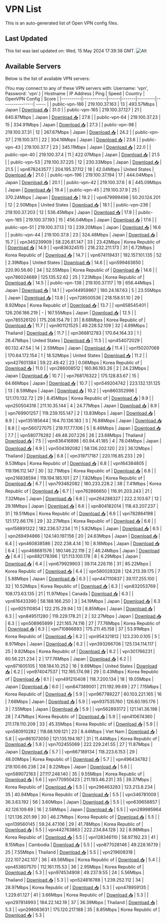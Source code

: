 # VPN List

This is an auto-generated list of Open VPN config files.

## Last Updated

This list was last updated on: Wed, 15 May 2024 17:39:38 GMT.
![Alt](https://repobeats.axiom.co/api/embed/186b98318ef1479477931607c1ad7d823f12451f.svg "Repobeats analytics image")

## Available Servers

Below is the list of available VPN servers:

(You may connect to any of these VPN servers with: Username: 'vpn', Password: 'vpn'.)
| Hostname | IP Address | Ping | Speed | Country | OpenVPN Config | Score |
|----------|------------|------|-------|---------|----------------| ----- |
| public-vpn-186 | 219.100.37.163 | 13 | 493.57Mbps | Japan | [Download 📥](./configs/server_0_JP.ovpn) | 31.0 |
| public-vpn-165 | 219.100.37.127 | 21 | 640.87Mbps | Japan | [Download 📥](./configs/server_1_JP.ovpn) | 27.8 |
| public-vpn-64 | 219.100.37.23 | 15 | 334.91Mbps | Japan | [Download 📥](./configs/server_2_JP.ovpn) | 27.3 |
| public-vpn-98 | 219.100.37.31 | 12 | 267.67Mbps | Japan | [Download 📥](./configs/server_3_JP.ovpn) | 24.2 |
| public-vpn-37 | 219.100.37.1 | 22 | 304.16Mbps | Japan | [Download 📥](./configs/server_4_JP.ovpn) | 23.6 |
| public-vpn-43 | 219.100.37.7 | 23 | 345.11Mbps | Japan | [Download 📥](./configs/server_5_JP.ovpn) | 22.0 |
| public-vpn-40 | 219.100.37.4 | 11 | 422.07Mbps | Japan | [Download 📥](./configs/server_6_JP.ovpn) | 21.5 |
| public-vpn-53 | 219.100.37.225 | 12 | 230.33Mbps | Japan | [Download 📥](./configs/server_7_JP.ovpn) | 21.5 |
| vpn678243577 | 204.195.37.112 | 18 | 42.04Mbps | United States | [Download 📥](./configs/server_8_US.ovpn) | 21.0 |
| public-vpn-196 | 219.100.37.194 | 17 | 444.04Mbps | Japan | [Download 📥](./configs/server_9_JP.ovpn) | 20.1 |
| public-vpn-42 | 219.100.37.6 | 8 | 445.09Mbps | Japan | [Download 📥](./configs/server_10_JP.ovpn) | 19.4 |
| public-vpn-45 | 219.100.37.9 | 25 | 370.24Mbps | Japan | [Download 📥](./configs/server_11_JP.ovpn) | 19.2 |
| vpn679999498 | 50.20.124.201 | 12 | 2.50Mbps | United States | [Download 📥](./configs/server_12_US.ovpn) | 18.1 |
| public-vpn-236 | 219.100.37.203 | 12 | 536.45Mbps | Japan | [Download 📥](./configs/server_13_JP.ovpn) | 17.8 |
| public-vpn-185 | 219.100.37.193 | 15 | 456.04Mbps | Japan | [Download 📥](./configs/server_14_JP.ovpn) | 17.6 |
| public-vpn-51 | 219.100.37.13 | 13 | 239.20Mbps | Japan | [Download 📥](./configs/server_15_JP.ovpn) | 16.6 |
| public-vpn-44 | 219.100.37.8 | 23 | 324.48Mbps | Japan | [Download 📥](./configs/server_16_JP.ovpn) | 15.7 |
| vpn345239909 | 58.226.81.147 | 33 | 23.42Mbps | Korea Republic of | [Download 📥](./configs/server_17_KR.ovpn) | 14.9 |
| vpn836324515 | 218.232.211.173 | 31 | 6.72Mbps | Korea Republic of | [Download 📥](./configs/server_18_KR.ovpn) | 14.7 |
| vpn674119431 | 192.157.101.135 | 52 | 2.39Mbps | United States | [Download 📥](./configs/server_19_US.ovpn) | 14.6 |
| vpn599463650 | 220.90.56.60 | 34 | 52.55Mbps | Korea Republic of | [Download 📥](./configs/server_20_KR.ovpn) | 14.6 |
| vpn786024689 | 125.135.52.62 | 25 | 7.23Mbps | Korea Republic of | [Download 📥](./configs/server_21_KR.ovpn) | 14.5 |
| public-vpn-138 | 219.100.37.117 | 19 | 656.44Mbps | Japan | [Download 📥](./configs/server_22_JP.ovpn) | 14.1 |
| vpn144959967 | 180.24.187.63 | 5 | 23.55Mbps | Japan | [Download 📥](./configs/server_23_JP.ovpn) | 13.8 |
| vpn728500536 | 218.158.51.10 | 29 | 8.92Mbps | Korea Republic of | [Download 📥](./configs/server_24_KR.ovpn) | 13.7 |
| vpn658545401 | 126.206.186.219 | - | 167.55Mbps | Japan | [Download 📥](./configs/server_25_JP.ovpn) | 12.5 |
| vpn785526120 | 175.208.154.79 | 31 | 8.68Mbps | Korea Republic of | [Download 📥](./configs/server_26_KR.ovpn) | 11.7 |
| vpn901121525 | 49.228.52.109 | 32 | 4.89Mbps | Thailand | [Download 📥](./configs/server_27_TH.ovpn) | 11.7 |
| vpn366812783 | 170.64.164.33 | 1 | 26.47Mbps | United States | [Download 📥](./configs/server_28_US.ovpn) | 11.5 |
| vpn454072029 | 60.132.47.54 | 14 | 2.59Mbps | Japan | [Download 📥](./configs/server_29_JP.ovpn) | 11.4 |
| vpn150207068 | 170.64.172.154 | 1 | 18.52Mbps | United States | [Download 📥](./configs/server_30_US.ovpn) | 11.2 |
| vpn427601384 | 59.22.49.42 | 23 | 0.06Mbps | Korea Republic of | [Download 📥](./configs/server_31_KR.ovpn) | 11.0 |
| vpn286008512 | 160.86.193.26 | 2 | 24.23Mbps | Japan | [Download 📥](./configs/server_32_JP.ovpn) | 10.7 |
| vpn768176322 | 175.128.83.67 | 15 | 64.66Mbps | Japan | [Download 📥](./configs/server_33_JP.ovpn) | 10.7 |
| vpn549204742 | 223.132.131.125 | 13 | 8.59Mbps | Japan | [Download 📥](./configs/server_34_JP.ovpn) | 10.2 |
| vpn860352996 | 121.170.132.72 | 29 | 8.45Mbps | Korea Republic of | [Download 📥](./configs/server_35_KR.ovpn) | 9.9 |
| vpn250504316 | 211.10.35.144 | 4 | 24.77Mbps | Japan | [Download 📥](./configs/server_36_JP.ovpn) | 8.9 |
| vpn769901257 | 119.239.155.147 | 2 | 13.83Mbps | Japan | [Download 📥](./configs/server_37_JP.ovpn) | 8.9 |
| vpn135185644 | 164.70.136.183 | 3 | 76.88Mbps | Japan | [Download 📥](./configs/server_38_JP.ovpn) | 8.8 |
| vpn560727075 | 219.117.77.106 | 5 | 8.46Mbps | Japan | [Download 📥](./configs/server_39_JP.ovpn) | 7.7 |
| vpn580776282 | 49.48.207.226 | 26 | 23.68Mbps | Thailand | [Download 📥](./configs/server_40_TH.ovpn) | 7.5 |
| vpn836416898 | 60.94.41.185 | 4 | 78.04Mbps | Japan | [Download 📥](./configs/server_41_JP.ovpn) | 6.9 |
| vpn504392082 | 58.136.202.120 | 23 | 36.12Mbps | Thailand | [Download 📥](./configs/server_42_TH.ovpn) | 6.8 |
| vpn319717187 | 220.116.85.233 | 29 | 9.53Mbps | Korea Republic of | [Download 📥](./configs/server_43_KR.ovpn) | 6.8 |
| vpn164384805 | 119.196.112.147 | 30 | 32.71Mbps | Korea Republic of | [Download 📥](./configs/server_44_KR.ovpn) | 6.8 |
| vpn216838594 | 119.194.185.101 | 27 | 7.82Mbps | Korea Republic of | [Download 📥](./configs/server_45_KR.ovpn) | 6.7 |
| vpn793462082 | 180.233.228.2 | 38 | 7.41Mbps | Korea Republic of | [Download 📥](./configs/server_46_KR.ovpn) | 6.7 |
| vpn762866650 | 116.91.203.243 | 21 | 7.32Mbps | Japan | [Download 📥](./configs/server_47_JP.ovpn) | 6.6 |
| vpn264288327 | 222.2.103.67 | 12 | 29.18Mbps | Japan | [Download 📥](./configs/server_48_JP.ovpn) | 6.6 |
| vpn804182014 | 118.43.207.237 | 31 | 19.51Mbps | Korea Republic of | [Download 📥](./configs/server_49_KR.ovpn) | 6.6 |
| vpn782864198 | 121.172.66.176 | 29 | 32.27Mbps | Korea Republic of | [Download 📥](./configs/server_50_KR.ovpn) | 6.6 |
| vpn158891322 | 182.236.57.234 | 11 | 5.82Mbps | Japan | [Download 📥](./configs/server_51_JP.ovpn) | 6.5 |
| vpn269494866 | 124.140.197.156 | 20 | 24.63Mbps | Japan | [Download 📥](./configs/server_52_JP.ovpn) | 6.4 |
| vpn460838586 | 202.238.4.14 | 10 | 8.16Mbps | Japan | [Download 📥](./configs/server_53_JP.ovpn) | 6.4 |
| vpn468681576 | 180.146.22.119 | 2 | 46.24Mbps | Japan | [Download 📥](./configs/server_54_JP.ovpn) | 6.4 |
| vpn882178396 | 121.113.100.178 | 8 | 6.29Mbps | Japan | [Download 📥](./configs/server_55_JP.ovpn) | 6.4 |
| vpn679929903 | 39.114.226.116 | 31 | 85.22Mbps | Korea Republic of | [Download 📥](./configs/server_56_KR.ovpn) | 6.4 |
| vpn580028328 | 124.213.39.175 | 7 | 5.88Mbps | Japan | [Download 📥](./configs/server_57_JP.ovpn) | 6.3 |
| vpn447110837 | 39.117.255.100 | 32 | 10.52Mbps | Korea Republic of | [Download 📥](./configs/server_58_KR.ovpn) | 6.3 |
| vpn832053769 | 108.173.63.135 | 21 | 11.97Mbps | Canada | [Download 📥](./configs/server_59_CA.ovpn) | 6.3 |
| vpn616433390 | 58.188.166.250 | 3 | 34.19Mbps | Japan | [Download 📥](./configs/server_60_JP.ovpn) | 6.3 |
| vpn925110854 | 122.215.29.94 | 13 | 8.85Mbps | Japan | [Download 📥](./configs/server_61_JP.ovpn) | 6.3 |
| vpn849511280 | 119.229.178.21 | 2 | 32.27Mbps | Japan | [Download 📥](./configs/server_62_JP.ovpn) | 6.3 |
| vpn508965699 | 221.165.74.116 | 27 | 77.76Mbps | Korea Republic of | [Download 📥](./configs/server_63_KR.ovpn) | 6.3 |
| vpn710866893 | 175.211.45.158 | 37 | 53.91Mbps | Korea Republic of | [Download 📥](./configs/server_64_KR.ovpn) | 6.2 |
| vpn954321812 | 123.230.0.105 | 5 | 8.97Mbps | Japan | [Download 📥](./configs/server_65_JP.ovpn) | 6.2 |
| vpn393266706 | 125.134.114.117 | 25 | 9.82Mbps | Korea Republic of | [Download 📥](./configs/server_66_KR.ovpn) | 6.2 |
| vpn301766231 | 60.56.221.234 | 2 | 177.76Mbps | Japan | [Download 📥](./configs/server_67_JP.ovpn) | 6.2 |
| vpn971605105 | 108.184.10.252 | 16 | 9.69Mbps | United States | [Download 📥](./configs/server_68_US.ovpn) | 6.2 |
| vpn974047537 | 112.165.174.98 | 29 | 0.43Mbps | Korea Republic of | [Download 📥](./configs/server_69_KR.ovpn) | 6.1 |
| vpn491210408 | 118.7.200.134 | 18 | 19.05Mbps | Japan | [Download 📥](./configs/server_70_JP.ovpn) | 6.0 |
| vpn847389001 | 211.192.99.69 | 27 | 7.15Mbps | Korea Republic of | [Download 📥](./configs/server_71_KR.ovpn) | 5.9 |
| vpn967789227 | 60.103.221.165 | 16 | 7.66Mbps | Japan | [Download 📥](./configs/server_72_JP.ovpn) | 5.9 |
| vpn937535760 | 126.60.195.176 | 3 | 7.55Mbps | Japan | [Download 📥](./configs/server_73_JP.ovpn) | 5.9 |
| vpn562893172 | 121.141.36.198 | 28 | 7.47Mbps | Korea Republic of | [Download 📥](./configs/server_74_KR.ovpn) | 5.9 |
| vpn410674360 | 211.178.110.209 | 33 | 45.35Mbps | Korea Republic of | [Download 📥](./configs/server_75_KR.ovpn) | 5.9 |
| vpn580910282 | 118.68.109.121 | 23 | 8.44Mbps | Viet Nam | [Download 📥](./configs/server_76_VN.ovpn) | 5.8 |
| vpn861073050 | 121.135.194.167 | 31 | 11.44Mbps | Korea Republic of | [Download 📥](./configs/server_77_KR.ovpn) | 5.8 |
| vpn702455069 | 222.229.241.55 | 27 | 11.87Mbps | Japan | [Download 📥](./configs/server_78_JP.ovpn) | 5.7 |
| vpn667189134 | 118.223.6.153 | 29 | 48.00Mbps | Korea Republic of | [Download 📥](./configs/server_79_KR.ovpn) | 5.7 |
| vpn496434782 | 219.100.66.238 | 24 | 8.22Mbps | Japan | [Download 📥](./configs/server_80_JP.ovpn) | 5.6 |
| vpn589072163 | 27.117.248.140 | 35 | 9.55Mbps | Korea Republic of | [Download 📥](./configs/server_81_KR.ovpn) | 5.6 |
| vpn770950423 | 211.193.46.231 | 35 | 39.37Mbps | Korea Republic of | [Download 📥](./configs/server_82_KR.ovpn) | 5.5 |
| vpn296463283 | 123.213.8.234 | 35 | 40.94Mbps | Korea Republic of | [Download 📥](./configs/server_83_KR.ovpn) | 5.5 |
| vpn346781009 | 36.3.63.192 | 56 | 3.60Mbps | Japan | [Download 📥](./configs/server_84_JP.ovpn) | 5.5 |
| vpn639658857 | 42.126.109.69 | 16 | 2.58Mbps | Japan | [Download 📥](./configs/server_85_JP.ovpn) | 5.5 |
| vpn289985964 | 121.136.201.99 | 30 | 46.27Mbps | Korea Republic of | [Download 📥](./configs/server_86_KR.ovpn) | 5.5 |
| vpn139560145 | 59.24.47.106 | 29 | 41.78Mbps | Korea Republic of | [Download 📥](./configs/server_87_KR.ovpn) | 5.5 |
| vpn442763863 | 222.234.84.128 | 32 | 8.98Mbps | Korea Republic of | [Download 📥](./configs/server_88_KR.ovpn) | 5.5 |
| vpn128346110 | 58.97.192.23 | 41 | 8.15Mbps | Cambodia | [Download 📥](./configs/server_89_KH.ovpn) | 5.5 |
| vpn877028146 | 49.228.167.19 | 25 | 7.55Mbps | Thailand | [Download 📥](./configs/server_90_TH.ovpn) | 5.5 |
| vpn219608318 | 222.107.242.107 | 36 | 49.56Mbps | Korea Republic of | [Download 📥](./configs/server_91_KR.ovpn) | 5.4 |
| vpn453807570 | 112.161.115.53 | 36 | 2.95Mbps | Korea Republic of | [Download 📥](./configs/server_92_KR.ovpn) | 5.3 |
| vpn974534908 | 49.237.9.55 | 24 | 5.56Mbps | Thailand | [Download 📥](./configs/server_93_TH.ovpn) | 5.3 |
| vpn524816788 | 1.239.252.112 | 34 | 28.97Mbps | Korea Republic of | [Download 📥](./configs/server_94_KR.ovpn) | 5.3 |
| vpn478959135 | 1.229.61.127 | 41 | 3.66Mbps | Korea Republic of | [Download 📥](./configs/server_95_KR.ovpn) | 5.3 |
| vpn297814993 | 184.22.142.19 | 37 | 36.39Mbps | Thailand | [Download 📥](./configs/server_96_TH.ovpn) | 5.3 |
| vpn298063631 | 175.120.217.188 | 35 | 8.85Mbps | Korea Republic of | [Download 📥](./configs/server_97_KR.ovpn) | 5.3 |
